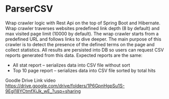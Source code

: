 # ParserCSV

Wrap crawler logic with Rest Api on the top of Spring Boot and Hibernate.
Wrap crawler traverses websites predefined link depth (8 by default) and max visited page limit (10000 by default).
The wrap crawler starts from a predefined URL and follows links to dive deeper. 
The main purpose of this crawler is to detect the presence of the defined terms on the page and collect statistics.
All results are persisted into DB so users can request CSV reports generated from this data.
Expected reports are the same:
-	All stat report – serializes data into CSV file without sort
-	Top 10 page report – serializes data into CSV file sorted by total hits

Goodle Drive Link video https://drive.google.com/drive/folders/1P6GpnHgpSu1S-9EgI18YCtmfXjJk_wE_?usp=sharing

 
